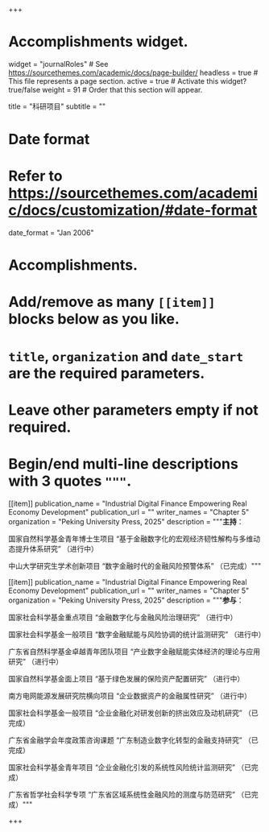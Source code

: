 +++
# Accomplishments widget.
widget = "journalRoles"  # See https://sourcethemes.com/academic/docs/page-builder/
headless = true  # This file represents a page section.
active = true  # Activate this widget? true/false
weight = 91  # Order that this section will appear.

title = "科研项目"
subtitle = ""

# Date format
#   Refer to https://sourcethemes.com/academic/docs/customization/#date-format
date_format = "Jan 2006"

# Accomplishments.
#   Add/remove as many `[[item]]` blocks below as you like.
#   `title`, `organization` and `date_start` are the required parameters.
#   Leave other parameters empty if not required.
#   Begin/end multi-line descriptions with 3 quotes `"""`.
 
[[item]]
  publication_name = "Industrial Digital Finance Empowering Real Economy Development"
  publication_url = ""
  writer_names = "Chapter 5"
  organization = "Peking University Press, 2025"
  description = """**主持**：
  
  国家自然科学基金青年博士生项目 “基于金融数字化的宏观经济韧性解构与多维动态提升体系研究” （进行中）

  中山大学研究生学术创新项目 “数字金融时代的金融风险预警体系” （已完成）"""

[[item]]
  publication_name = "Industrial Digital Finance Empowering Real Economy Development"
  publication_url = ""
  writer_names = "Chapter 5"
  organization = "Peking University Press, 2025"
  description = """**参与**：
  
国家社会科学基金重点项目 “金融数字化与金融风险治理研究” （进行中）

国家社会科学基金一般项目 “数字金融赋能与风险协调的统计监测研究” （进行中）

广东省自然科学基金卓越青年团队项目 “产业数字金融赋能实体经济的理论与应用研究” （进行中）

国家自然科学基金面上项目 “基于绿色发展的保险资产配置研究” （进行中）

南方电网能源发展研究院横向项目 “企业数据资产的金融属性研究” （进行中）

国家社会科学基金一般项目 “企业金融化对研发创新的挤出效应及动机研究” （已完成）

广东省金融学会年度政策咨询课题 “广东制造业数字化转型的金融支持研究” （已完成）

国家社会科学基金青年项目 “企业金融化引发的系统性风险统计监测研究” （已完成）

广东省哲学社会科学专项 “广东省区域系统性金融风险的测度与防范研究” （已完成）"""

+++
